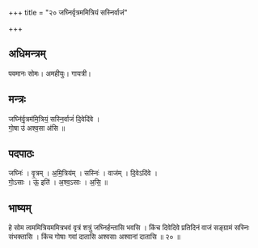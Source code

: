+++
title = "२० जघ्निर्वृत्रममित्रियं सस्निर्वाजं"

+++
## अधिमन्त्रम्
पवमानः सोमः। अमहीयुः। गायत्री।

## मन्त्रः
जघ्नि॑र्वृ॒त्रम॑मि॒त्रियं॒ सस्नि॒र्वाजं॑ दि॒वेदि॑वे ।  
गो॒षा उ॑ अश्व॒सा अ॑सि ॥

## पदपाठः
जघ्निः॑ । वृ॒त्रम् । अ॒मि॒त्रिय॑म् । सस्निः॑ । वाज॑म् । दि॒वेऽदि॑वे ।  
गो॒ऽसाः । ऊं॒ इति॑ । अ॒श्व॒ऽसाः । अ॒सि॒ ॥

## भाष्यम्
हे सोम त्वममित्रियममित्रभवं वृत्रं शत्रुं जघ्निर्हन्तासि भवसि । किंच दिवेदिवे प्रतिदिनं वाजं सङ्ग्रामं सस्निः संभक्तासि । किंच गोषाः गवां दातासि अश्वसाः अश्वानां दातासि ॥ २० ॥